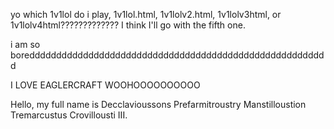yo which 1v1lol do i play, 1v1lol.html, 1v1lolv2.html, 1v1lolv3html, or 1v1lolv4html????????????? I think I'll go with the fifth one.

i am so boredddddddddddddddddddddddddddddddddddddddddddddddddddddddd

I LOVE EAGLERCRAFT WOOHOOOOOOOOOO

Hello, my full name is Decclavioussons Prefarmitroustry Manstilloustion Tremarcustus Crovillousti III.
